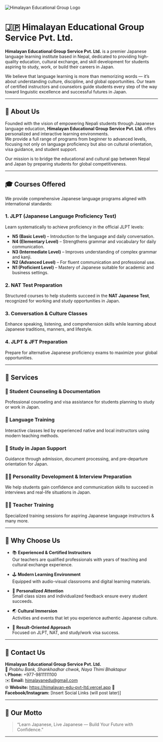 ![Himalayan Educational Group Logo](/images/Logo.webp)

# 🇯🇵 Himalayan Educational Group Service Pvt. Ltd.

**Himalayan Educational Group Service Pvt. Ltd.** is a premier Japanese language learning institute based in Nepal, dedicated to providing high-quality education, cultural exchange, and skill development for students aspiring to study, work, or build their careers in Japan.

We believe that language learning is more than memorizing words — it’s about understanding culture, discipline, and global opportunities. Our team of certified instructors and counselors guide students every step of the way toward linguistic excellence and successful futures in Japan.

---

## 🏫 About Us

Founded with the vision of empowering Nepali students through Japanese language education, **Himalayan Educational Group Service Pvt. Ltd.** offers personalized and interactive learning environments.  
We provide a full range of programs from beginner to advanced levels, focusing not only on language proficiency but also on cultural orientation, visa guidance, and student support.

Our mission is to bridge the educational and cultural gap between Nepal and Japan by preparing students for global competitiveness.

---

## 🎓 Courses Offered

We provide comprehensive Japanese language programs aligned with international standards:

### 1. **JLPT (Japanese Language Proficiency Test)**

Learn systematically to achieve proficiency in the official JLPT levels:

- **N5 (Basic Level)** – Introduction to the language and daily conversation.
- **N4 (Elementary Level)** – Strengthens grammar and vocabulary for daily communication.
- **N3 (Intermediate Level)** – Improves understanding of complex grammar and kanji.
- **N2 (Advanced Level)** – For fluent communication and professional use.
- **N1 (Proficient Level)** – Mastery of Japanese suitable for academic and business settings.

### 2. **NAT Test Preparation**

Structured courses to help students succeed in the **NAT Japanese Test**, recognized for working and study opportunities in Japan.

### 3. **Conversation & Culture Classes**

Enhance speaking, listening, and comprehension skills while learning about Japanese traditions, manners, and lifestyle.

### 4. **JLPT & JFT Preparation**

Prepare for alternative Japanese proficiency exams to maximize your global opportunities.

---

## 💼 Services

### 🧾 Student Counseling & Documentation

Professional counseling and visa assistance for students planning to study or work in Japan.

### 🧠 Language Training

Interactive classes led by experienced native and local instructors using modern teaching methods.

### 🛫 Study in Japan Support

Guidance through admission, document processing, and pre-departure orientation for Japan.

### 🧍‍♂️ Personality Development & Interview Preparation

We help students gain confidence and communication skills to succeed in interviews and real-life situations in Japan.

### 🧑‍🏫 Teacher Training

Specialized training sessions for aspiring Japanese language instructors & many more.

---

## 🧩 Why Choose Us

- 📚 **Experienced & Certified Instructors**  
  Our teachers are qualified professionals with years of teaching and cultural exchange experience.

- 🕹️ **Modern Learning Environment**  
  Equipped with audio-visual classrooms and digital learning materials.

- 🤝 **Personalized Attention**  
  Small class sizes and individualized feedback ensure every student succeeds.

- 🌏 **Cultural Immersion**  
  Activities and events that let you experience authentic Japanese culture.

- 🎯 **Result-Oriented Approach**  
  Focused on JLPT, NAT, and study/work visa success.

---

## 📍 Contact Us

**Himalayan Educational Group Service Pvt. Ltd.**  
📌 _Prabhu Bank, Shankhadhar chwok, Naya Thimi Bhaktapur_  
📞 **Phone:** +977-9811111100  
✉️ **Email:** himalayanedu@gmail.com  
🌐 **Website:** https://himalayan-edu-pvt-ltd.vercel.app
📱 **Facebook/Instagram:** [Insert Social Links (will post later)]

---

## 🌸 Our Motto

> “Learn Japanese, Live Japanese — Build Your Future with Confidence.”

---
